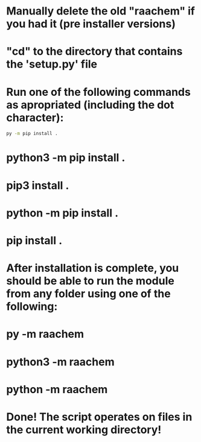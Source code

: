 # Manually delete the old "raachem" if you had it (pre installer versions)
# "cd" to the directory that contains the 'setup.py' file
# Run one of the following commands as apropriated (including the dot character):
```bash
py -m pip install .
```
# python3 -m pip install .
# pip3 install .
# python -m pip install .
# pip install .
#
# After installation is complete, you should be able to run the module from any folder using one of the following:
#
# py -m raachem
# python3 -m raachem
# python -m raachem
#
# Done! The script operates on files in the current working directory!

